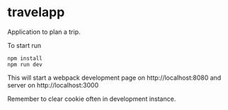 # travelapp
Application to plan a trip.

To start run 
```
npm install
npm run dev
```

This will start a webpack development page on http://localhost:8080 and server on http://localhost:3000

Remember to clear cookie often in development instance.
